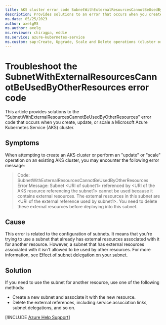 ```yaml
---
title: AKS cluster error code SubnetWithExternalResourcesCannotBeUsedByOtherResources
description: Provides solutions to an error that occurs when you create, upgrade, or scale a Microsoft Azure Kubernetes Service cluster.
ms.date: 05/25/2023
author: axelgMS
ms.author: axelg
ms.reviewer: chiragpa, eddie
ms.service: azure-kubernetes-service
ms.custom: sap:Create, Upgrade, Scale and Delete operations (cluster or nodepool)
---
```

# Troubleshoot the SubnetWithExternalResourcesCannotBeUsedByOtherResources error code

This article provides solutions to the "SubnetWithExternalResourcesCannotBeUsedByOtherResources" error code that occurs when you create, update, or scale a Microsoft Azure Kubernetes Service (AKS) cluster.

## Symptoms

When attempting to create an AKS cluster or perform an "update" or "scale" operation on an existing AKS cluster, you may encounter the following error message:

> Code: SubnetWithExternalResourcesCannotBeUsedByOtherResources  
> Error Message: Subnet \<URI of subnet1> referenced by \<URI of the AKS resource referencing the subnet1> cannot be used because it contains external resources. The external resources in this subnet are \<URI of the external reference used by subnet1>. You need to delete these external resources before deploying into this subnet.

## Cause

This error is related to the configuration of subnets. It means that you're trying to use a subnet that already has external resources associated with it for another resource. However, a subnet that has external resources associated with it isn't allowed to be used by other resources. For more information, see [Effect of subnet delegation on your subnet](/azure/virtual-network/subnet-delegation-overview#effect-of-subnet-delegation-on-your-subnet).

## Solution
  
If you need to use the subnet for another resource, use one of the following methods:

- Create a new subnet and associate it with the new resource.
- Delete the external references, including service association links, subnet delegations, and so on.

[!INCLUDE [Azure Help Support](../../includes/azure-help-support.md)]
